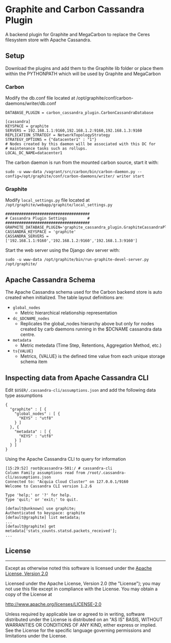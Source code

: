 # Graphite and Carbon Cassandra Plugin
A backend plugin for Graphite and MegaCarbon to replace the Ceres filesystem
store with Apache Cassandra.


## Setup
Download the plugins and add them to the Graphite lib folder or place them
within the PYTHONPATH which will be used by Graphite and MegaCarbon


### Carbon

Modify the db.conf file located at /opt/graphite/conf/carbon-daemons/writer/db.conf 

    DATABASE_PLUGIN = carbon_cassandra_plugin.CarbonCassandraDatabase

    [cassandra]
    KEYSPACE = graphite
    SERVERS = 192.168.1.1:9160,192.168.1.2:9160,192.168.1.3:9160
    REPLICATION_STRATEGY = NetworkTopologyStrategy
    STRATEGY_OPTIONS = {"datacenter1" : "1"}
    # Nodes created by this daemon will be associated with this DC for 
    # maintenance tasks such as rollups.
    LOCAL_DC_NAME=datacenter1
    
The carbon daemon is run from the mounted carbon source, start it with:

    sudo -u www-data /vagrant/src/carbon/bin/carbon-daemon.py --config=/opt/graphite/conf/carbon-daemons/writer/ writer start
 
### Graphite

Modify `local_settings.py` file located at `/opt/graphite/webapp/graphite/local_settings.py`
      
    #####################################
    # Cassandra Plugin Settings         #
    #####################################
    GRAPHITE_DATABASE_PLUGIN='graphite_cassandra_plugin.GraphiteCassandraPlugin'
    CASSANDRA_KEYSPACE = 'graphite'
    CASSANDRA_SERVERS = ['192.168.1.1:9160','192.168.1.2:9160','192.168.1.3:9160']

Start the web server using the Django dev server with:
  
    sudo -u www-data /opt/graphite/bin/run-graphite-devel-server.py  /opt/graphite/

## Apache Cassandra Schema 
The Apache Cassandra schema used for the Carbon backend store is auto created
when initialized. The table layout definitions are: 

* `global_nodes`
  - Metric hierarchical relationship representation 
* `dc_$DCNAME_nodes`
  - Replicates the global_nodes hierarchy above but only for nodes created 
  by carb daemons running in the $DCNAME cassandra data centre. 
* `metadata`
  - Metric metedata (Time Step, Retentions, Aggregation Method, etc.)
* `ts{VALUE}`
  - Metrics, {VALUE} is the defined time value from each unique storage schema item

## Inspecting data from Apache Cassandra CLI
Edit `$USER/.cassandra-cli/assumptions.json` and add the following data type assumptions 

    {
      "graphite" : [ {
        "global_nodes" : [ {
          "KEYS" : "utf8"
        } ]
      }, {
        "metadata" : [ {
          "KEYS" : "utf8"
        } ]
      } ]
    }


Using the Apache Cassandra CLI to query for information
    
    [15:29:52] root@cassandra-501:/ # cassandra-cli
    Column Family assumptions read from /root/.cassandra-cli/assumptions.json
    Connected to: "Acquia Cloud Cluster" on 127.0.0.1/9160
    Welcome to Cassandra CLI version 1.2.6

    Type 'help;' or '?' for help.
    Type 'quit;' or 'exit;' to quit.

    [default@unknown] use graphite;
    Authenticated to keyspace: graphite
    [default@graphite] list metadata;
    ...
    [default@graphite] get metadata['stats_counts.statsd.packets_received'];
    ...


## License
---
Except as otherwise noted this software is licensed under the [Apache License, Version 2.0](http://www.apache.org/licenses/LICENSE-2.0.html)

Licensed under the Apache License, Version 2.0 (the "License");
you may not use this file except in compliance with the License.
You may obtain a copy of the License at

  http://www.apache.org/licenses/LICENSE-2.0

Unless required by applicable law or agreed to in writing, software
distributed under the License is distributed on an "AS IS" BASIS,
WITHOUT WARRANTIES OR CONDITIONS OF ANY KIND, either express or implied.
See the License for the specific language governing permissions and
limitations under the License.
